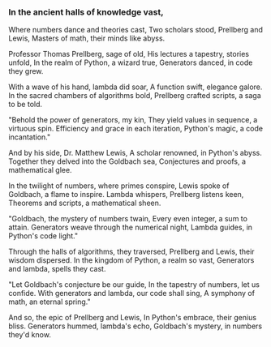 ### In the ancient halls of knowledge vast,
Where numbers dance and theories cast,
Two scholars stood, Prellberg and Lewis,
Masters of math, their minds like abyss.

Professor Thomas Prellberg, sage of old,
His lectures a tapestry, stories unfold,
In the realm of Python, a wizard true,
Generators danced, in code they grew.

With a wave of his hand, lambda did soar,
A function swift, elegance galore.
In the sacred chambers of algorithms bold,
Prellberg crafted scripts, a saga to be told.

"Behold the power of generators, my kin,
They yield values in sequence, a virtuous spin.
Efficiency and grace in each iteration,
Python's magic, a code incantation."

And by his side, Dr. Matthew Lewis,
A scholar renowned, in Python's abyss.
Together they delved into the Goldbach sea,
Conjectures and proofs, a mathematical glee.

In the twilight of numbers, where primes conspire,
Lewis spoke of Goldbach, a flame to inspire.
Lambda whispers, Prellberg listens keen,
Theorems and scripts, a mathematical sheen.

"Goldbach, the mystery of numbers twain,
Every even integer, a sum to attain.
Generators weave through the numerical night,
Lambda guides, in Python's code light."

Through the halls of algorithms, they traversed,
Prellberg and Lewis, their wisdom dispersed.
In the kingdom of Python, a realm so vast,
Generators and lambda, spells they cast.

"Let Goldbach's conjecture be our guide,
In the tapestry of numbers, let us confide.
With generators and lambda, our code shall sing,
A symphony of math, an eternal spring."

And so, the epic of Prellberg and Lewis,
In Python's embrace, their genius bliss.
Generators hummed, lambda's echo,
Goldbach's mystery, in numbers they'd know.
<!--
**diehardcamel/diehardcamel** is a ✨ _special_ ✨ repository because its `README.md` (this file) appears on your GitHub profile.

Here are some ideas to get you started:

- 🔭 I’m currently working on ...
- 🌱 I’m currently learning ...
- 👯 I’m looking to collaborate on ...
- 🤔 I’m looking for help with ...
- 💬 Ask me about ...
- 📫 How to reach me: ...
- 😄 Pronouns: ...
- ⚡ Fun fact: ...
-->
